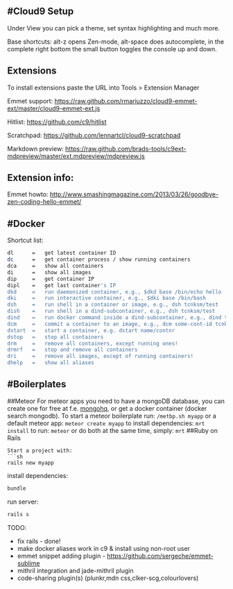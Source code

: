 #Cloud9 Setup
-----
Under View you can pick a theme, set syntax highlighting and much more.

Base shortcuts: alt-z opens Zen-mode, alt-space does autocomplete, 
in the complete right bottom the small button toggles the console up and down. 


Extensions
------
To install extensions paste the URL into Tools > Extension Manager

Emmet support:    https://raw.github.com/rmariuzzo/cloud9-emmet-ext/master/cloud9-emmet-ext.js

Hitlist:          https://github.com/c9/hitlist

Scratchpad:       https://github.com/lennartcl/cloud9-scratchpad

Markdown preview: https://raw.github.com/brads-tools/c9ext-mdpreview/master/ext.mdpreview/mdpreview.js


Extension info:
-------
Emmet howto:
http://www.smashingmagazine.com/2013/03/26/goodbye-zen-coding-hello-emmet/

#Docker
-------
Shortcut list:
```sh
dl      =   get latest container ID
dc      =   get container process / show running containers
dca     =   show all containers
di      =   show all images
dip     =   get container IP
dipl    =   get last container's IP
dkd     =   run daemonized container, e.g., $dkd base /bin/echo hello
dki     =   run interactive container, e.g., $dki base /bin/bash
dsh     =   run shell in a container or image, e.g., dsh tcnksm/test 
dish    =   run shell in a dind-subcontainer, e.g., dsh tcnksm/test 
dind    =   run docker command inside a dind-subcontainer, e.g., dind tcnksm/test 
dcm     =   commit a container to an image, e.g., dcm some-cont-id tcnksm/test 
dstart  =   start a container, e.g. dstart name/contnr
dstop   =   stop all containers
drm     =   remove all containers, except running ones!
drmrf   =   stop and remove all containers
dri     =   remove all images, except of running containers!
dhelp   =   show all aliases
```
#Boilerplates
-------
##Meteor
For meteor apps you need to have a mongoDB database, you can create one
for free at f.e. [mongohq](http://mongohq.com), or get a docker container (docker search mongodb). 
To start a meteor boilerplate run:
``` /metbp.sh myapp ```
or a default meteor app:
``` meteor create myapp ```
to install dependencies:
``` mrt install ```
to run:
``` meteor ```
or do both at the same time, simply:
``` mrt ```
##Ruby on Rails
```
Start a project with:
```sh
rails new myapp
```
install dependencies:
```sh
bundle
```
run server:
```sh
rails s
```



TODO:
- fix rails - done!
- make docker aliases work in c9 & install using non-root user
- emmet snippet adding plugin - https://github.com/sergeche/emmet-sublime
- mithril integration and jade-mithril plugin
- code-sharing plugin(s) (plunkr,mdn css,clker-scg,colourlovers)
